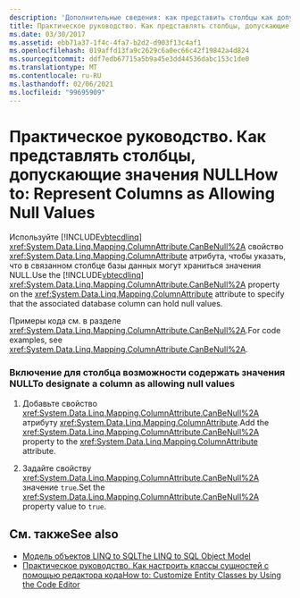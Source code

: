```yaml
---
description: 'Дополнительные сведения: как представить столбцы как допускающие значения NULL'
title: Практическое руководство. Как представлять столбцы, допускающие значения NULL
ms.date: 03/30/2017
ms.assetid: ebb71a37-1f4c-4fa7-b2d2-d903f13c4af1
ms.openlocfilehash: 019affd13fa9c2629c6a0ec66c42f19842a4d824
ms.sourcegitcommit: ddf7edb67715a5b9a45e3dd44536dabc153c1de0
ms.translationtype: MT
ms.contentlocale: ru-RU
ms.lasthandoff: 02/06/2021
ms.locfileid: "99695909"
---
```

# <a name="how-to-represent-columns-as-allowing-null-values"></a><span data-ttu-id="6b1c0-103">Практическое руководство. Как представлять столбцы, допускающие значения NULL</span><span class="sxs-lookup"><span data-stu-id="6b1c0-103">How to: Represent Columns as Allowing Null Values</span></span>

<span data-ttu-id="6b1c0-104">Используйте [!INCLUDE[vbtecdlinq](../../../../../../includes/vbtecdlinq-md.md)] <xref:System.Data.Linq.Mapping.ColumnAttribute.CanBeNull%2A> свойство <xref:System.Data.Linq.Mapping.ColumnAttribute> атрибута, чтобы указать, что в связанном столбце базы данных могут храниться значения NULL.</span><span class="sxs-lookup"><span data-stu-id="6b1c0-104">Use the [!INCLUDE[vbtecdlinq](../../../../../../includes/vbtecdlinq-md.md)] <xref:System.Data.Linq.Mapping.ColumnAttribute.CanBeNull%2A> property on the <xref:System.Data.Linq.Mapping.ColumnAttribute> attribute to specify that the associated database column can hold null values.</span></span>  
  
 <span data-ttu-id="6b1c0-105">Примеры кода см. в разделе <xref:System.Data.Linq.Mapping.ColumnAttribute.CanBeNull%2A>.</span><span class="sxs-lookup"><span data-stu-id="6b1c0-105">For code examples, see <xref:System.Data.Linq.Mapping.ColumnAttribute.CanBeNull%2A>.</span></span>  
  
### <a name="to-designate-a-column-as-allowing-null-values"></a><span data-ttu-id="6b1c0-106">Включение для столбца возможности содержать значения NULL</span><span class="sxs-lookup"><span data-stu-id="6b1c0-106">To designate a column as allowing null values</span></span>  
  
1. <span data-ttu-id="6b1c0-107">Добавьте свойство <xref:System.Data.Linq.Mapping.ColumnAttribute.CanBeNull%2A> атрибуту <xref:System.Data.Linq.Mapping.ColumnAttribute>.</span><span class="sxs-lookup"><span data-stu-id="6b1c0-107">Add the <xref:System.Data.Linq.Mapping.ColumnAttribute.CanBeNull%2A> property to the <xref:System.Data.Linq.Mapping.ColumnAttribute> attribute.</span></span>  
  
2. <span data-ttu-id="6b1c0-108">Задайте свойству <xref:System.Data.Linq.Mapping.ColumnAttribute.CanBeNull%2A> значение `true`.</span><span class="sxs-lookup"><span data-stu-id="6b1c0-108">Set the <xref:System.Data.Linq.Mapping.ColumnAttribute.CanBeNull%2A> property value to `true`.</span></span>  
  
## <a name="see-also"></a><span data-ttu-id="6b1c0-109">См. также</span><span class="sxs-lookup"><span data-stu-id="6b1c0-109">See also</span></span>

- [<span data-ttu-id="6b1c0-110">Модель объектов LINQ to SQL</span><span class="sxs-lookup"><span data-stu-id="6b1c0-110">The LINQ to SQL Object Model</span></span>](the-linq-to-sql-object-model.md)
- [<span data-ttu-id="6b1c0-111">Практическое руководство. Как настроить классы сущностей с помощью редактора кода</span><span class="sxs-lookup"><span data-stu-id="6b1c0-111">How to: Customize Entity Classes by Using the Code Editor</span></span>](how-to-customize-entity-classes-by-using-the-code-editor.md)
